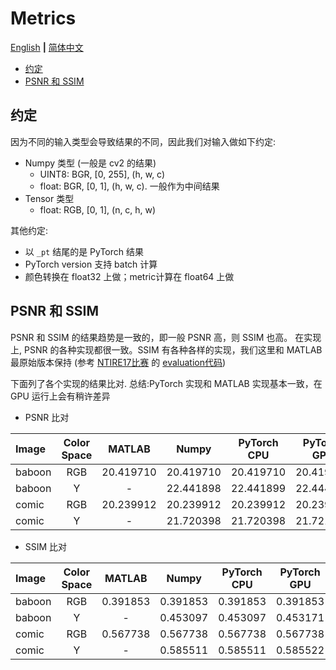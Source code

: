 # Metrics

[English](README.md) **|** [简体中文](README_CN.md)

- [约定](#约定)
- [PSNR 和 SSIM](#psnr-和-ssim)

## 约定

因为不同的输入类型会导致结果的不同，因此我们对输入做如下约定:

- Numpy 类型 (一般是 cv2 的结果)
  - UINT8: BGR, [0, 255], (h, w, c)
  - float: BGR, [0, 1], (h, w, c). 一般作为中间结果
- Tensor 类型
  - float: RGB, [0, 1], (n, c, h, w)

其他约定:

- 以 `_pt` 结尾的是 PyTorch 结果
- PyTorch version 支持 batch 计算
- 颜色转换在 float32 上做；metric计算在 float64 上做

## PSNR 和 SSIM

PSNR 和 SSIM 的结果趋势是一致的，即一般 PSNR 高，则 SSIM 也高。
在实现上, PSNR 的各种实现都很一致。SSIM 有各种各样的实现，我们这里和 MATLAB 最原始版本保持 (参考 [NTIRE17比赛](https://competitions.codalab.org/competitions/16306#participate) 的 [evaluation代码](https://competitions.codalab.org/my/datasets/download/ebe960d8-0ec8-4846-a1a2-7c4a586a7378))

下面列了各个实现的结果比对.
总结:PyTorch 实现和 MATLAB 实现基本一致，在 GPU 运行上会有稍许差异

- PSNR 比对

|Image | Color Space | MATLAB | Numpy | PyTorch CPU | PyTorch GPU  |
|:---| :---: | :---:  | :---:      |     :---:      | :---: |
|baboon| RGB |  20.419710  | 20.419710 | 20.419710 |20.419710 |
|baboon| Y | - |22.441898 | 22.441899 |  22.444916|
|comic | RGB | 20.239912 | 20.239912 | 20.239912 | 20.239912 |
|comic | Y | - | 21.720398 | 21.720398  | 21.721663|

- SSIM 比对

|Image | Color Space | MATLAB | Numpy | PyTorch CPU | PyTorch GPU  |
|:---| :---: | :---:  | :---:      |     :---:      | :---: |
|baboon| RGB |  0.391853  | 0.391853 | 0.391853|0.391853 |
|baboon| Y | - |0.453097| 0.453097 |  0.453171|
|comic | RGB | 0.567738 | 0.567738 | 0.567738 | 0.567738|
|comic | Y | - | 0.585511 | 0.585511 | 0.585522 |
